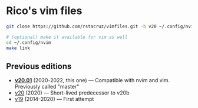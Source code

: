 # Rico's vim files

```sh
git clone https://github.com/rstacruz/vimfiles.git -b v20 ~/.config/nvim

# (optional) make it available for vim as well
cd ~/.config/nvim
make link
```

## Previous editions

- [**v20.01**](https://github.com/rstacruz/vimfiles.git/tree/v20b) (2020-2022, this one) — Compatible with nvim and vim. Previously called "master"
- [v20](https://github.com/rstacruz/vimfiles.git/tree/v20) (2020) — Short-lived predecessor to v20b
- [v19](https://github.com/rstacruz/vimfiles.git/tree/v19) (2014-2020) — First attempt
